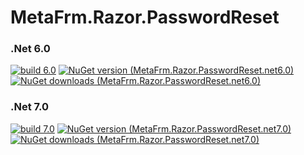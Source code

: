 # MetaFrm.Razor.PasswordReset

### .Net 6.0
[![build 6.0](https://github.com/MetaFrm/MetaFrm.Razor.PasswordReset/actions/workflows/build_6.0.yml/badge.svg)](https://github.com/MetaFrm/MetaFrm.Razor.PasswordReset/actions/workflows/build_6.0.yml)
[![NuGet version (MetaFrm.Razor.PasswordReset.net6.0)](https://img.shields.io/nuget/v/MetaFrm.Razor.PasswordReset.net6.0)](https://www.nuget.org/packages/MetaFrm.Razor.PasswordReset.net6.0/)
[![NuGet downloads (MetaFrm.Razor.PasswordReset.net6.0)](https://img.shields.io/nuget/dt/MetaFrm.Razor.PasswordReset.net6.0)](https://www.nuget.org/packages/MetaFrm.Razor.PasswordReset.net6.0/)
### .Net 7.0
[![build 7.0](https://github.com/MetaFrm/MetaFrm.Razor.PasswordReset/actions/workflows/build_7.0.yml/badge.svg)](https://github.com/MetaFrm/MetaFrm.Razor.PasswordReset/actions/workflows/build_7.0.yml)
[![NuGet version (MetaFrm.Razor.PasswordReset.net7.0)](https://img.shields.io/nuget/v/MetaFrm.Razor.PasswordReset.net7.0)](https://www.nuget.org/packages/MetaFrm.Razor.PasswordReset.net7.0/)
[![NuGet downloads (MetaFrm.Razor.PasswordReset.net7.0)](https://img.shields.io/nuget/dt/MetaFrm.Razor.PasswordReset.net7.0)](https://www.nuget.org/packages/MetaFrm.Razor.PasswordReset.net7.0/)